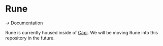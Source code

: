 # Rune

[&rarr; Documentation](https://docs.capi.dev/rune)

Rune is currently housed inside of [Capi](https://github.com/paritytech/capi).
We will be moving Rune into this repository in the future.
